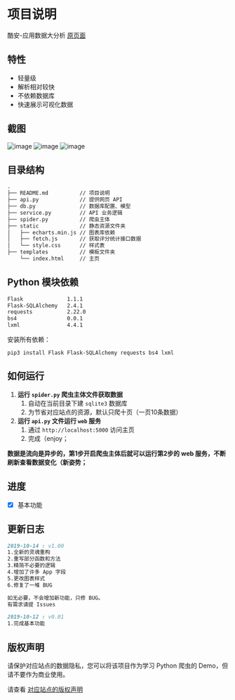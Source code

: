 # 项目说明

酷安-应用数据大分析 [原页面](https://www.coolapk.com/apk/)

## 特性

- 轻量级
- 解析相对较快
- 不依赖数据库
- 快速展示可视化数据

## 截图

![image](https://user-images.githubusercontent.com/27917862/66763221-0f63f100-eeda-11e9-920f-366a7215ebaf.png)
![image](https://user-images.githubusercontent.com/27917862/66763327-3f12f900-eeda-11e9-85e7-c9c5d2d2a94c.png)
![image](https://user-images.githubusercontent.com/27917862/66763305-31f60a00-eeda-11e9-8978-3c157a2990d7.png)

## 目录结构

``` md
.
├── README.md          // 项目说明
├── api.py             // 提供网页 API
├── db.py              // 数据库配置、模型
├── service.py         // API 业务逻辑
├── spider.py          // 爬虫主体
├── static             // 静态资源文件夹
│   ├── echarts.min.js // 图表库依赖
│   ├── fetch.js       // 获取评分统计接口数据
│   └── style.css      // 样式表
├── templates          // 模板文件夹
    └── index.html     // 主页
```

## Python 模块依赖

``` md
Flask              1.1.1
Flask-SQLAlchemy   2.4.1
requests           2.22.0
bs4                0.0.1
lxml               4.4.1
```

安装所有依赖：

``` shell
pip3 install Flask Flask-SQLAlchemy requests bs4 lxml
```

## 如何运行

1. **运行 `spider.py` 爬虫主体文件获取数据**
    1. 自动在当前目录下建 `sqlite3` 数据库
    2. 为节省对应站点的资源，默认只爬十页（一页10条数据）
2. **运行 `api.py` 文件运行 `web` 服务**
    1. 通过 `http://localhost:5000` 访问主页
    2. 完成（enjoy；

**数据是流向是异步的，第1步开启爬虫主体后就可以运行第2步的 web 服务，不断刷新查看数据变化（新姿势；**

## 进度

- [x] 基本功能

## 更新日志

``` md
2019-10-14 : v1.00
1.全新的灵魂重构
2.重写部分函数和方法
3.精简不必要的逻辑
4.增加了许多 App 字段
5.更改图表样式
6.修复了一堆 BUG

如无必要，不会增加新功能，只修 BUG。
有需求请提 Issues
```

``` md
2019-10-12 : v0.01
1.完成基本功能
```

## 版权声明

请保护对应站点的数据隐私，您可以将该项目作为学习 Python 爬虫的 Demo，但请不要作为商业使用。

请查看 [对应站点的版权声明](https://www.coolapk.com/about/copyright.html)
